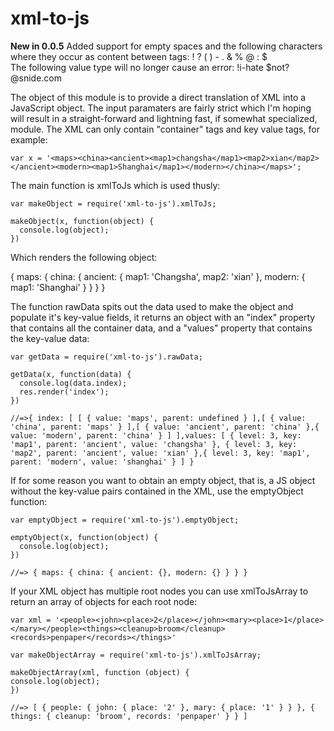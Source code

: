 xml-to-js
=========

<strong>New in 0.0.5</strong> Added support for empty spaces and the following characters where they occur as content between tags: ! ? ( ) - . & % @ : $     
The following value type will no longer cause an error: !i-hate $not?@snide.com     

The object of this module is to provide a direct translation of XML into a JavaScript object. The input paramaters are fairly strict which I'm hoping will result in a straight-forward and lightning fast, if somewhat specialized, module. The XML can only contain "container" tags and key value tags, for example:

    var x = '<maps><china><ancient><map1>changsha</map1><map2>xian</map2></ancient><modern><map1>Shanghai</map1></modern></china></maps>';

The main function is xmlToJs which is used thusly:

    var makeObject = require('xml-to-js').xmlToJs;

    makeObject(x, function(object) {
      console.log(object);
	})

Which renders the following object:

{ maps: { 
    china: { 
        ancient: { 
            map1: 'Changsha', 
            map2: 'xian'
            }, 
        modern: { 
            map1: 'Shanghai' 
            } 
        } 
      } 
    }

The function rawData spits out the data used to make the object and populate it's key-value fields, it returns an object with an "index" property that contains all the container data, and a "values" property that contains the key-value data:

    var getData = require('xml-to-js').rawData;
    
    getData(x, function(data) {
      console.log(data.index);
      res.render('index');
    })
    
    //=>{ index: [ [ { value: 'maps', parent: undefined } ],[ { value: 'china', parent: 'maps' } ],[ { value: 'ancient', parent: 'china' },{ value: 'modern', parent: 'china' } ] ],values: [ { level: 3, key: 'map1', parent: 'ancient', value: 'changsha' }, { level: 3, key: 'map2', parent: 'ancient', value: 'xian' },{ level: 3, key: 'map1', parent: 'modern', value: 'shanghai' } ] }

If for some reason you want to obtain an empty object, that is, a JS object without the key-value pairs contained in the XML, use the emptyObject function:

    var emptyObject = require('xml-to-js').emptyObject;
    
    emptyObject(x, function(object) {
      console.log(object);
    })
    
    //=> { maps: { china: { ancient: {}, modern: {} } } }

If your XML object has multiple root nodes you can use xmlToJsArray to return an array of objects for each root node:

    var xml = '<people><john><place>2</place></john><mary><place>1</place></mary></people><things><cleanup>broom</cleanup><records>penpaper</records></things>'

    var makeObjectArray = require('xml-to-js').xmlToJsArray;

    makeObjectArray(xml, function (object) {
    console.log(object);
    })

    //=> [ { people: { john: { place: '2' }, mary: { place: '1' } } }, { things: { cleanup: 'broom', records: 'penpaper' } } ]
    
